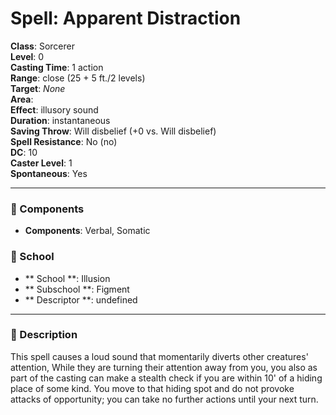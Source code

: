 
# Spell: Apparent Distraction
**Class**: Sorcerer  
**Level**: 0  
**Casting Time**: 1 action  
**Range**: close (25 + 5 ft./2 levels)  
**Target**: _None_  
**Area**:   
**Effect**: illusory sound  
**Duration**: instantaneous  
**Saving Throw**: Will disbelief (+0 vs. Will disbelief)  
**Spell Resistance**: No (no)  
**DC**: 10  
**Caster Level**: 1  
**Spontaneous**: Yes

---

### 🔮 Components
- **Components**: Verbal, Somatic

### 🏫 School
- ** School **: Illusion
- ** Subschool **: Figment
- ** Descriptor **: undefined
---

### 📜 Description
This spell causes a loud sound that momentarily diverts other creatures' attention, While they are turning their attention away from you, you also as part of the casting can make a stealth check if you are within 10' of a hiding place of some kind. You move to that hiding spot and do not provoke attacks of opportunity; you can take no further actions until your next turn.
